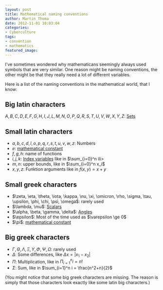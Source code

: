 ```yaml
---
layout: post
title: Mathematical naming conventions
author: Martin Thoma
date: 2012-11-01 10:03:04
categories:
- Cyberculture
tags:
- convention
- mathematics
featured_image:
---
```

I've sometimes wondered why mathematicans seemingly always used symbols that
are very similar. One reason might be naming  conventions, the other might be
that they really need a lot of different variables.

Here is a list of the naming conventions in the mathematical world, that I
know:

## Big latin characters
$A, B, C, D, E, F, G, H, I, J, L, M, N, O, P, Q, R, S, T, U, V, W, X, Y, Z$:
[Sets](http://en.wikipedia.org/wiki/Set_(mathematics))

## Small latin characters

* $a, b, c, d, l, o, p, q, r, s, t, u, v, w, z$: Numbers
* $e$: [mathematical constant](http://en.wikipedia.org/wiki/E_(mathematical_constant))
* $f, g, h$: name of functions
* $i,j,k$: [Index variables](http://en.wikipedia.org/wiki/Index#Mathematics) like in $\sum_{i=0}^n ili>
* $m, n$: upper bounds, like in $\sum_{i=0}^n x_i$
* $x, y, z$: Funktion arguments like in $f(x,y) = x + y$

## Small greek characters
<ul>
  <li>$\zeta, \eta, \theta, \iota, \kappa, \nu, \xi, \omicron, \rho, \sigma, \tau, \upsilon, \phi, \chi, \psi, \omega$: rarely used</li>
  <li>$\lambda, \mu$: <a href="http://en.wikipedia.org/wiki/Scalar_(mathematics)">Scalars</a></li>
  <li>$\alpha, \beta, \gamma, \delta$: <a href="http://en.wikipedia.org/wiki/Angle">Angles</a></li>
  <li>$\epsilon$: Most of the time used as $\varepsilon \ge 0$</li>
  <li>$\pi$: <a href="http://en.wikipedia.org/wiki/Pi">mathematical constant</a></li>
</ul>

## Big greek characters

* $\Gamma, \Theta, \Lambda, \Xi, \Upsilon, \Phi, \Psi, \Omega$: rarely used
* $\Delta$: Some differences, like $\Delta x = |x_1 - x_2|$
* $\Pi$: Multiplication, like in $\Pi_{i=1}^n i = n!$
* $\Sigma$: Sum, like in $\sum_{i=1}^n i = \frac{n^2+n}{2}$

(You might notice that some big greek characters are missing. The reason is
simply that those characters look exactly like some latin big characters.)
